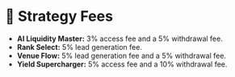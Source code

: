 # 📑 Strategy Fees

* **AI Liquidity Master:** 3% access fee and a 5% withdrawal fee.
* **Rank Select:** 5% lead generation fee.
* **Venue Flow:**  5% lead generation fee and a 5% withdrawal fee.
* **Yield Supercharger:** 5% access fee and a 10% withdrawal fee.
